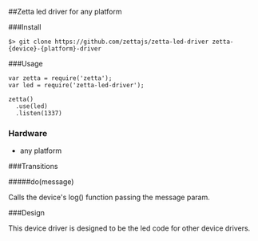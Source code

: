 ##Zetta led driver for any platform

###Install

```
$> git clone https://github.com/zettajs/zetta-led-driver zetta-{device}-{platform}-driver
```

###Usage

```
var zetta = require('zetta');
var led = require('zetta-led-driver');

zetta()
  .use(led)
  .listen(1337)
```

### Hardware

* any platform

###Transitions

#####do(message)

Calls the device's log() function passing the message param.

###Design

This device driver is designed to be the led code for other device drivers.